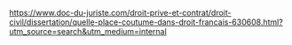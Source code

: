 https://www.doc-du-juriste.com/droit-prive-et-contrat/droit-civil/dissertation/quelle-place-coutume-dans-droit-francais-630608.html?utm_source=search&utm_medium=internal